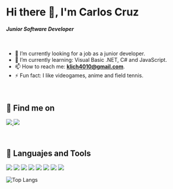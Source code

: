 # <div aling="center">Hi there 👋, I'm Carlos Cruz</div>
#### <div aling="center">_Junior Software Developer_</div>

<br/>

- 🔭 I’m currently looking for a job as a junior developer.
- 🌱 I’m currently learning: Visual Basic .NET, C# and JavaScript.
- 📫 How to reach me: **klich4010@gmail.com**.
- ⚡ Fun fact: I like videogames, anime and field tennis.

<br/>

## 📮 Find me on

<p align="left">  
<a href="https://www.linkedin.com/in/carlos-cruz-4674561b7/"> <img src="https://img.icons8.com/fluency/48/000000/linkedin.png"/> </a>
<a href="https://twitter.com/klich404"> <img src="https://img.icons8.com/fluency/48/000000/twitter.png"/> </a>  
</p>

<br/>

## 🧰 Languajes and Tools

<p aling="left">
<img src="https://img.icons8.com/color/48/000000/linux--v1.png"/>
<img src="https://img.icons8.com/color/48/000000/visual-studio-code-2019.png"/>
<img src="https://img.icons8.com/color/48/000000/c-programming.png"/>
<img src="https://img.icons8.com/color/48/000000/c-sharp-logo.png"/>
<img src="https://img.icons8.com/color/48/000000/python--v1.png"/>
<img src="https://img.icons8.com/color/48/000000/html-5--v1.png"/>
<img src="https://img.icons8.com/color/48/000000/javascript--v1.png"/>
<img src="https://img.icons8.com/color/48/000000/mysql-logo.png"/>
</p>

![Top Langs](https://github-readme-stats.vercel.app/api/top-langs/?username=klich404&exclude_repo=CSharpCRUD_SeriesListWeb&theme=dracula)
